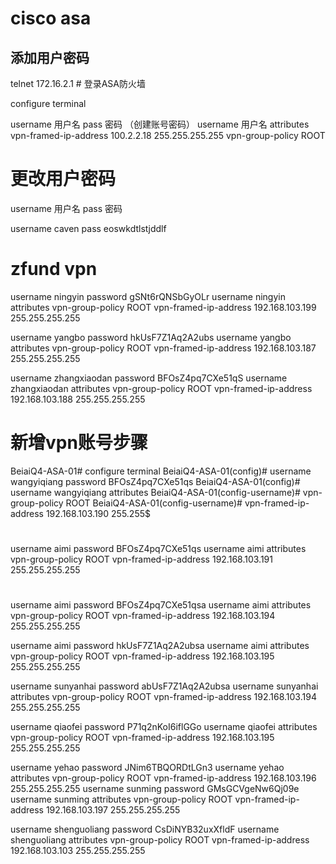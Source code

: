 # cisco asa

## 添加用户密码

telnet 172.16.2.1 # 登录ASA防火墙

configure terminal

username 用户名 pass 密码 （创建账号密码）
username 用户名 attributes
  vpn-framed-ip-address 100.2.2.18 255.255.255.255
  vpn-group-policy ROOT

# 更改用户密码

username 用户名 pass 密码

username caven pass eoswkdtlstjddlf


# zfund vpn

username ningyin password gSNt6rQNSbGyOLr
username ningyin attributes
 vpn-group-policy ROOT
 vpn-framed-ip-address 192.168.103.199 255.255.255.255

 username yangbo password hkUsF7Z1Aq2A2ubs
 username yangbo attributes
  vpn-group-policy ROOT
  vpn-framed-ip-address 192.168.103.187 255.255.255.255

  username zhangxiaodan password BFOsZ4pq7CXe51qS
  username zhangxiaodan attributes
   vpn-group-policy ROOT
   vpn-framed-ip-address 192.168.103.188 255.255.255.255


# 新增vpn账号步骤
BeiaiQ4-ASA-01# configure terminal
BeiaiQ4-ASA-01(config)# username wangyiqiang password BFOsZ4pq7CXe51qs
BeiaiQ4-ASA-01(config)# username wangyiqiang attributes
BeiaiQ4-ASA-01(config-username)# vpn-group-policy ROOT
BeiaiQ4-ASA-01(config-username)# vpn-framed-ip-address 192.168.103.190 255.255$
#
   username aimi password BFOsZ4pq7CXe51qs
   username aimi attributes
    vpn-group-policy ROOT
    vpn-framed-ip-address 192.168.103.191 255.255.255.255
#
   username aimi password BFOsZ4pq7CXe51qsa
   username aimi attributes
    vpn-group-policy ROOT
    vpn-framed-ip-address 192.168.103.194 255.255.255.255
    
   username aimi password hkUsF7Z1Aq2A2ubsa
   username aimi attributes
    vpn-group-policy ROOT
    vpn-framed-ip-address 192.168.103.195 255.255.255.255
    
   username sunyanhai password abUsF7Z1Aq2A2ubsa
   username sunyanhai attributes
    vpn-group-policy ROOT
    vpn-framed-ip-address 192.168.103.194 255.255.255.255
    
   username qiaofei password P71q2nKoI6iflGGo
   username qiaofei attributes
    vpn-group-policy ROOT
    vpn-framed-ip-address 192.168.103.195 255.255.255.255
    
   username yehao password JNim6TBQORDtLGn3
   username yehao attributes
    vpn-group-policy ROOT
    vpn-framed-ip-address 192.168.103.196 255.255.255.255
   username sunming password GMsGCVgeNw6Qj09e
   username sunming attributes
    vpn-group-policy ROOT
    vpn-framed-ip-address 192.168.103.197 255.255.255.255   
    
   username shenguoliang password CsDiNYB32uxXfldF
   username shenguoliang attributes
    vpn-group-policy ROOT
    vpn-framed-ip-address 192.168.103.103 255.255.255.255              